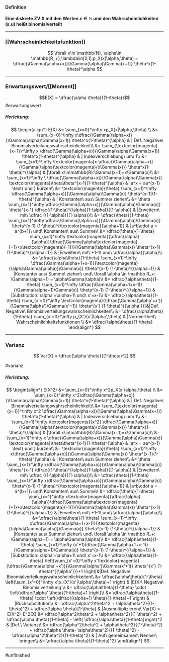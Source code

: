 #### Definition
**Eine diskrete ZV X mit den Werten $x \in \mathbb{N}$ und den Wahrscheinlichkeiten (s.u) heißt binomialverteilt**

----------------------- 

### [[Wahrscheinlichkeitsfunktion]]

$$
\forall x\in \mathbb{N}, \alpha\in \mathbb{R_+},\lambda\in[0,1]:p_X(x|\alpha,\theta) = \dfrac{\Gamma(\alpha+x)}{\Gamma(\alpha)\Gamma(x+1)} \theta^x(1-\theta)^\alpha
$$

----------------
### Erwartungswert/[[Moment]]

$$E(X) = \dfrac{\alpha \theta}{(1-\theta)}$$ #erwartungswert

##### Herleitung:

$$
\begin{align*}
    E(X) &= \sum_{x=0}^\infty xp_X(x|\alpha,\theta) \\
    &= \sum_{x=0}^\infty x\dfrac{\Gamma(\alpha+x)}{\Gamma(\alpha)\Gamma(x+1)} \theta^x(1-\theta)^{\alpha} & | Def. Negative\ Binomialverteilungswahrscheinlichkeit\\
	&= \sum_{\textcolor{magenta}{x=1}}^\infty x \dfrac{\Gamma(\alpha+x)}{\Gamma(\alpha)\Gamma(x+1)} \theta^x(1-\theta)^{\alpha} & | Indexverschiebung\ um\ 1\\
	&= \sum_{x=1}^\infty \textcolor{magenta}x \dfrac{\Gamma(\alpha+x)}{\Gamma(\alpha)\textcolor{magenta}{x\Gamma(x)}} \theta^x(1-\theta)^{\alpha} & |\forall x\in\mathbb{R}:\Gamma(x+1)=x\Gamma(x)\\
	&= \sum_{x=1}^\infty \ \dfrac{\Gamma(\alpha+x)}{\Gamma(\alpha)\Gamma(x)} \textcolor{magenta}\theta\theta^{x-1}(1-\theta)^{\alpha} & |a^x = aa^{x-1} \text{ und } kürzen\\
	&= \textcolor{magenta}{\theta} \sum_{x=1}^\infty \dfrac{\Gamma(\alpha+x)}{\Gamma(\alpha)\Gamma(x)} \theta^{x-1}(1-\theta)^{\alpha} & | Konstanten\ aus\ Summe\ ziehen\\
	&= \theta \sum_{x=1}^\infty \dfrac{\Gamma(\alpha+x)}{\Gamma(\alpha)\Gamma(x)} \theta^{x-1} \dfrac{(1-\theta)^{\alpha}(1-\alpha)}{(1-\alpha)} & |Erweitern\ mit\ \dfrac {(1-\alpha)}{(1-\alpha)}\\
	&= \dfrac{\theta}{1-\theta} \sum_{x=1}^\infty \dfrac{\Gamma(\alpha+x)}{\Gamma(\alpha)\Gamma(x)} \theta^{x-1} (1-\theta)^{\textcolor{magenta}{\alpha+1}} & |a^b\cdot a = a^{b+1}\ und\ Konstanten\ aus\ Summe\\
	&= \dfrac{\theta}{1-\theta} \sum_{x=1}^\infty \textcolor{magenta}{\dfrac{\alpha}{\alpha}}\dfrac{\Gamma(\alpha\textcolor{magenta}{+1}+x\textcolor{magenta}{-1})}{\Gamma(\alpha)\Gamma(x)} \theta^{x-1} (1-\theta)^{{\alpha+1}} & |Erweitern\ mit\ +1-1\ und\ \dfrac{\alpha}{\alpha}\\
	&= \dfrac{\alpha\theta}{1-\theta} \sum_{x=1}^\infty \dfrac{\Gamma(\alpha+1+x-1)}{\textcolor{magenta}{\alpha\Gamma(\alpha)}\Gamma(x)} \theta^{x-1} (1-\theta)^{{\alpha+1}} & |Konstante\ aus\ Summe\ ziehen\ und\ \forall \alpha \in \mathbb R_+: \Gamma(\alpha+1) = \alpha\Gamma(\alpha)\\
	&= \dfrac{\alpha\theta}{1-\theta} \sum_{x=1}^\infty \dfrac{\Gamma(\alpha+1+x-1)}{\Gamma(\alpha+1)\Gamma(x)} \theta^{x-1} (1-\theta)^{{\alpha+1}} & |Substitution: \alpha'=\alpha+1\ und\ x'=x-1\\
	&= \dfrac{\alpha\theta}{1-\theta} \sum_{x'=0}^\infty \textcolor{magenta}{\dfrac{\Gamma(\alpha'+x')}{\Gamma(\alpha')\Gamma(x'+1)} \theta^{x'} (1-\theta)^{{\alpha'}}}&|Def. Negative\ Binomialverteilungswahrscheinlichkeiten\\
	&= \dfrac{\alpha\theta}{1-\theta} \sum_{x'=0}^\infty p_{X'}(x'|\alpha',\theta) & |Normiertheit\ Wahrscheinlichkeitsfunktionen \\
	&= \dfrac{\alpha\theta}{1-\theta}
\end{align*}
$$

-------------
### Varianz

$$
Var(X) = \dfrac{\alpha \theta}{(1-\theta)^2}
$$

#varianz
##### Herleitung:

$$
\begin{align*}
    E(X^2) &= \sum_{x=0}^\infty x^2p_X(x|\alpha,\theta) \\
    &= \sum_{x=0}^\infty x^2\dfrac{\Gamma(\alpha+x)}{\Gamma(\alpha)\Gamma(x+1)} \theta^x(1-\theta)^{\alpha} & | Def. Negative\ Binomialverteilungswahrscheinlichkeit\\
	&= \sum_{\textcolor{magenta}{x=1}}^\infty x^2 \dfrac{\Gamma(\alpha+x)}{\Gamma(\alpha)\Gamma(x+1)} \theta^x(1-\theta)^{\alpha} & | Indexverschiebung\ um\ 1\\
	&= \sum_{x=1}^\infty \textcolor{magenta}{x^2} \dfrac{\Gamma(\alpha+x)}{\Gamma(\alpha)\textcolor{magenta}{x\Gamma(x)}} \theta^x(1-\theta)^{\alpha} & |\forall x\in\mathbb{R}:\Gamma(x+1)=x\Gamma(x)\\
	&= \sum_{x=1}^\infty x \dfrac{\Gamma(\alpha+x)}{\Gamma(\alpha)\Gamma(x)} \textcolor{magenta}\theta\theta^{x-1}(1-\theta)^{\alpha} & |a^x = aa^{x-1} \text{ und } kürzen\\
	&= \textcolor{magenta}{\theta} \sum_{x=1}^\infty x\dfrac{\Gamma(\alpha+x)}{\Gamma(\alpha)\Gamma(x)} \theta^{x-1}(1-\theta)^{\alpha} & | Konstanten\ aus\ Summe\ ziehen\\
	&= \theta \sum_{x=1}^\infty x\dfrac{\Gamma(\alpha+x)}{\Gamma(\alpha)\Gamma(x)} \theta^{x-1} \dfrac{(1-\theta)^{\alpha}(1-\alpha)}{(1-\alpha)} & |Erweitern\ mit\ \dfrac {(1-\alpha)}{(1-\alpha)}\\
	&= \dfrac{\theta}{1-\theta} \sum_{x=1}^\infty x\dfrac{\Gamma(\alpha+x)}{\Gamma(\alpha)\Gamma(x)} \theta^{x-1} (1-\theta)^{\textcolor{magenta}{\alpha+1}} & |a^b\cdot a = a^{b+1}\ und\ Konstanten\ aus\ Summe\\
	&= \dfrac{\theta}{1-\theta} \sum_{x=1}^\infty x\textcolor{magenta}{\dfrac{\alpha}{\alpha}}\dfrac{\Gamma(\alpha\textcolor{magenta}{+1}+x\textcolor{magenta}{-1})}{\Gamma(\alpha)\Gamma(x)} \theta^{x-1} (1-\theta)^{{\alpha+1}} & |Erweitern\ mit\ +1-1\ und\ \dfrac{\alpha}{\alpha}\\
	&= \dfrac{\alpha\theta}{1-\theta} \sum_{x=1}^\infty x\dfrac{\Gamma(\alpha+1+x-1)}{\textcolor{magenta}{\alpha\Gamma(\alpha)}\Gamma(x)} \theta^{x-1} (1-\theta)^{{\alpha+1}} & |Konstante\ aus\ Summe\ ziehen\ und\ \forall \alpha \in \mathbb R_+: \Gamma(\alpha+1) = \alpha\Gamma(\alpha)\\
	&= \dfrac{\alpha\theta}{1-\theta} \sum_{x=1}^\infty (x'+1)\dfrac{\Gamma(\alpha+1+x-1)}{\Gamma(\alpha+1)\Gamma(x)} \theta^{x-1} (1-\theta)^{{\alpha+1}} & |Substitution: \alpha'=\alpha+1\ und\ x'=x-1\\
	&= \dfrac{\alpha\theta}{1-\theta} \left(\sum_{x'=0}^\infty x'\textcolor{magenta}{\dfrac{\Gamma(\alpha'+x')}{\Gamma(\alpha')\Gamma(x'+1)} \theta^{x'} (1-\theta)^{{\alpha'}}}+1 \right)&|Def. Negative\ Binomialverteilungswahrscheinlichkeiten\\
	&= \dfrac{\alpha\theta}{1-\theta} \left(\sum_{x'=0}^\infty x'p_{X'}(x'|\alpha',\theta)+1 \right) & |E(X)\ Negative\ Binomialverteilung \\
	&= \dfrac{\alpha\theta}{1-\theta} \cdot \left(\dfrac{\alpha' \theta}{1-\theta}+1 \right)\\
	&= \dfrac{\alpha\theta}{1-\theta} \cdot \left(\dfrac{(\alpha+1) \theta}{1-\theta}+1 \right) & |Rücksubstitution\\
	&= \dfrac{\alpha^2\theta^2 + \alpha\theta^2}{(1-\theta)^2} + \dfrac{\alpha \theta}{1-\theta} & |Ausmultiplizieren\\
	Var(X) = E(X^2)-E^2(X) &= \dfrac{\alpha^2\theta^2 + \alpha\theta^2}{(1-\theta)^2} + \dfrac{\alpha \theta}{1-\theta} - \left( \dfrac{\alpha\theta}{1-\theta}\right)^2 & |Def.\ Varianz\\
	&= \dfrac{\alpha^2\theta^2 + \alpha\theta^2}{(1-\theta)^2} + \dfrac{\alpha \theta- \alpha\theta^2}{(1-\theta)^2} - \dfrac{\alpha^2\theta^2}{(1-\theta)^2} & | Auf\ gemeinsamen\ Nenner\ bringen\\
	&= \dfrac{\alpha \theta}{(1-\theta)^2}
\end{align*}
$$

---------------

#unfinished 